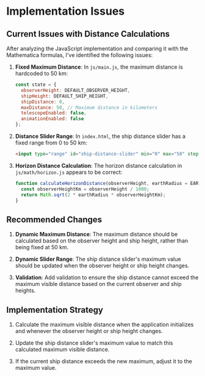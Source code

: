 # Implementation Issues

## Current Issues with Distance Calculations

After analyzing the JavaScript implementation and comparing it with the Mathematica formulas, I've identified the following issues:

1. **Fixed Maximum Distance**: In `js/main.js`, the maximum distance is hardcoded to 50 km:
   ```javascript
   const state = {
     observerHeight: DEFAULT_OBSERVER_HEIGHT,
     shipHeight: DEFAULT_SHIP_HEIGHT,
     shipDistance: 0,
     maxDistance: 50, // Maximum distance in kilometers
     telescopeEnabled: false,
     animationEnabled: false
   };
   ```

2. **Distance Slider Range**: In `index.html`, the ship distance slider has a fixed range from 0 to 50 km:
   ```html
   <input type="range" id="ship-distance-slider" min="0" max="50" step="0.1" value="0">
   ```

3. **Horizon Distance Calculation**: The horizon distance calculation in `js/math/horizon.js` appears to be correct:
   ```javascript
   function calculateHorizonDistance(observerHeight, earthRadius = EARTH_RADIUS) {
     const observerHeightKm = observerHeight / 1000;
     return Math.sqrt(2 * earthRadius * observerHeightKm);
   }
   ```

## Recommended Changes

1. **Dynamic Maximum Distance**: The maximum distance should be calculated based on the observer height and ship height, rather than being fixed at 50 km.

2. **Dynamic Slider Range**: The ship distance slider's maximum value should be updated when the observer height or ship height changes.

3. **Validation**: Add validation to ensure the ship distance cannot exceed the maximum visible distance based on the current observer and ship heights.

## Implementation Strategy

1. Calculate the maximum visible distance when the application initializes and whenever the observer height or ship height changes.

2. Update the ship distance slider's maximum value to match this calculated maximum visible distance.

3. If the current ship distance exceeds the new maximum, adjust it to the maximum value.
